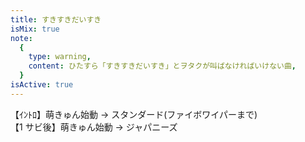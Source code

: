 ```yaml
---
title: すきすきだいすき
isMix: true
note:
  {
    type: warning,
    content: ひたすら「すきすきだいすき」とヲタクが叫ばなければいけない曲,
  }
isActive: true
---
```


【ｲﾝﾄﾛ】萌きゅん始動 → スタンダード(ファイボワイパーまで)<br />
【1 サビ後】萌きゅん始動 → ジャパニーズ<br />
